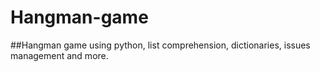 # Hangman-game
##Hangman game using python, list comprehension, dictionaries, issues management and more.
